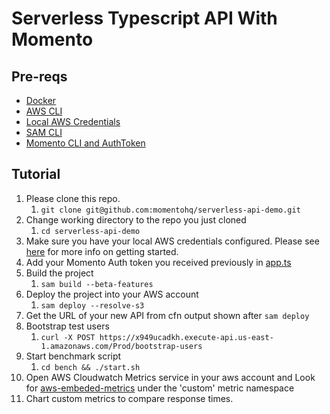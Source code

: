 # Serverless Typescript API With Momento

## Pre-reqs
* [Docker](https://docs.docker.com/engine/install/)
* [AWS CLI](https://docs.aws.amazon.com/cli/latest/userguide/getting-started-install.html)
* [Local AWS Credentials](https://docs.aws.amazon.com/cli/latest/userguide/cli-configure-quickstart.html)
* [SAM CLI](https://docs.aws.amazon.com/serverless-application-model/latest/developerguide/serverless-sam-cli-install.html)
* [Momento CLI and AuthToken](https://github.com/momentohq/momento-cli#quick-start)

## Tutorial
1. Please clone this repo.
    1. `git clone git@github.com:momentohq/serverless-api-demo.git`
2. Change working directory to the repo you just cloned
    1. `cd serverless-api-demo`
3. Make sure you have your local AWS credentials configured. Please see [here](https://docs.aws.amazon.com/cli/latest/userguide/cli-configure-quickstart.html) for more info on getting started.
4. Add your Momento Auth token you received previously in [app.ts](https://github.com/momentohq/serverless-api-demo/blob/main/src/app.ts#L11) 
5. Build the project
    1. `sam build --beta-features`
6. Deploy the project into your AWS account
    1. `sam deploy --resolve-s3`
7. Get the URL of your new API from cfn output shown after `sam deploy`
8. Bootstrap test users
   1. `curl -X POST https://x949ucadkh.execute-api.us-east-1.amazonaws.com/Prod/bootstrap-users`
9. Start benchmark script
    1. `cd bench && ./start.sh`
10. Open AWS Cloudwatch Metrics service in your aws account and Look for [aws-embeded-metrics](https://us-east-1.console.aws.amazon.com/cloudwatch/home?region=us-east-1#metricsV2:graph=~();namespace=~'aws-embedded-metrics) under the 'custom' metric namespace
11. Chart custom metrics to compare response times.

